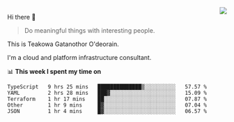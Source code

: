 <img align="right" src="https://github-readme-stats.vercel.app/api?username=Teakowa&show_icons=true&icon_color=2f80ed&text_color=718096&bg_color=ffffff&hide_title=true" />

Hi there 👋

> Do meaningful things with interesting people.

This is Teakowa Gatanothor O'deorain.

I'm a cloud and platform infrastructure consultant.

📊 **This week I spent my time on**
<!--START_SECTION:waka-->
```text
TypeScript   9 hrs 25 mins   ██████████████▒░░░░░░░░░░   57.57 % 
YAML         2 hrs 28 mins   ███▓░░░░░░░░░░░░░░░░░░░░░   15.09 % 
Terraform    1 hr 17 mins    ██░░░░░░░░░░░░░░░░░░░░░░░   07.87 % 
Other        1 hr 9 mins     █▓░░░░░░░░░░░░░░░░░░░░░░░   07.04 % 
JSON         1 hr 4 mins     █▓░░░░░░░░░░░░░░░░░░░░░░░   06.57 % 
```
<!--END_SECTION:waka-->
